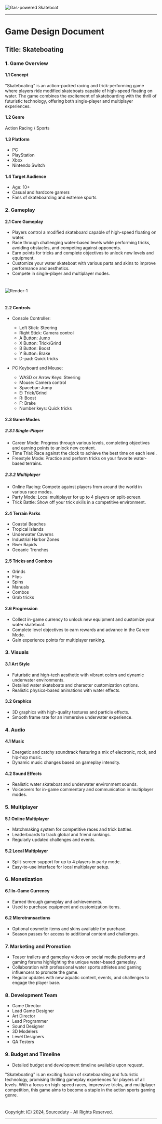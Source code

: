 ![Gas-powered Skateboat](https://github.com/sourceduty/Skateboating/assets/123030236/85bf167c-0adf-42bd-82e0-6542b377e673)
***
# Game Design Document
## Title: Skateboating

### 1. Game Overview
#### 1.1 Concept
"Skateboating" is an action-packed racing and trick-performing game where players ride modified skateboats capable of high-speed floating on water. The game combines the excitement of skateboarding with the thrill of futuristic technology, offering both single-player and multiplayer experiences.

#### 1.2 Genre
Action Racing / Sports

#### 1.3 Platform
- PC
- PlayStation
- Xbox
- Nintendo Switch

#### 1.4 Target Audience
- Age: 10+
- Casual and hardcore gamers
- Fans of skateboarding and extreme sports

### 2. Gameplay
#### 2.1 Core Gameplay
- Players control a modified skateboard capable of high-speed floating on water.
- Race through challenging water-based levels while performing tricks, avoiding obstacles, and competing against opponents.
- Earn points for tricks and complete objectives to unlock new levels and equipment.
- Customize your water skateboat with various parts and skins to improve performance and aesthetics.
- Compete in single-player and multiplayer modes.

#
![Render-1](https://github.com/sourceduty/Skateboating/assets/123030236/c81866f8-f3fc-41d0-b5e8-7fc128e1468d)
#

#### 2.2 Controls
- Console Controller:
  - Left Stick: Steering
  - Right Stick: Camera control
  - A Button: Jump
  - X Button: Trick/Grind
  - B Button: Boost
  - Y Button: Brake
  - D-pad: Quick tricks

- PC Keyboard and Mouse:
  - WASD or Arrow Keys: Steering
  - Mouse: Camera control
  - Spacebar: Jump
  - E: Trick/Grind
  - R: Boost
  - F: Brake
  - Number keys: Quick tricks

#### 2.3 Game Modes
##### 2.3.1 Single-Player
- Career Mode: Progress through various levels, completing objectives and earning points to unlock new content.
- Time Trial: Race against the clock to achieve the best time on each level.
- Freestyle Mode: Practice and perform tricks on your favorite water-based terrains.

##### 2.3.2 Multiplayer
- Online Racing: Compete against players from around the world in various race modes.
- Party Mode: Local multiplayer for up to 4 players on split-screen.
- Trick Battle: Show off your trick skills in a competitive environment.

#### 2.4 Terrain Parks
- Coastal Beaches
- Tropical Islands
- Underwater Caverns
- Industrial Harbor Zones
- River Rapids
- Oceanic Trenches

#### 2.5 Tricks and Combos
- Grinds
- Flips
- Spins
- Manuals
- Combos
- Grab tricks

#### 2.6 Progression
- Collect in-game currency to unlock new equipment and customize your water skateboat.
- Complete level objectives to earn rewards and advance in the Career Mode.
- Gain experience points for multiplayer ranking.

### 3. Visuals
#### 3.1 Art Style
- Futuristic and high-tech aesthetic with vibrant colors and dynamic underwater environments.
- Detailed water skateboats and character customization options.
- Realistic physics-based animations with water effects.

#### 3.2 Graphics
- 3D graphics with high-quality textures and particle effects.
- Smooth frame rate for an immersive underwater experience.

### 4. Audio
#### 4.1 Music
- Energetic and catchy soundtrack featuring a mix of electronic, rock, and hip-hop music.
- Dynamic music changes based on gameplay intensity.

#### 4.2 Sound Effects
- Realistic water skateboat and underwater environment sounds.
- Voiceovers for in-game commentary and communication in multiplayer modes.

### 5. Multiplayer
#### 5.1 Online Multiplayer
- Matchmaking system for competitive races and trick battles.
- Leaderboards to track global and friend rankings.
- Regularly updated challenges and events.

#### 5.2 Local Multiplayer
- Split-screen support for up to 4 players in party mode.
- Easy-to-use interface for local multiplayer setup.

### 6. Monetization
#### 6.1 In-Game Currency
- Earned through gameplay and achievements.
- Used to purchase equipment and customization items.

#### 6.2 Microtransactions
- Optional cosmetic items and skins available for purchase.
- Season passes for access to additional content and challenges.

### 7. Marketing and Promotion
- Teaser trailers and gameplay videos on social media platforms and gaming forums highlighting the unique water-based gameplay.
- Collaboration with professional water sports athletes and gaming influencers to promote the game.
- Regular updates with new aquatic content, events, and challenges to engage the player base.

### 8. Development Team
- Game Director
- Lead Game Designer
- Art Director
- Lead Programmer
- Sound Designer
- 3D Modelers
- Level Designers
- QA Testers

### 9. Budget and Timeline
- Detailed budget and development timeline available upon request.

"Skateboating" is an exciting fusion of skateboarding and futuristic technology, promising thrilling gameplay experiences for players of all levels. With a focus on high-speed races, impressive tricks, and multiplayer competition, this game aims to become a staple in the action sports gaming genre.

#
Copyright (C) 2024, Sourceduty - All Rights Reserved.
***
